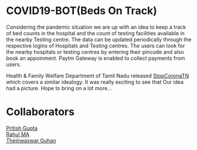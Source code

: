 # COVID19-BOT(Beds On Track)

Considering the pandemic situation we are up with an idea to keep a track of bed counts in the hospital and the count of testing facilities available in the nearby Testing centre. The data can be updated periodically through the respective logins of Hospitals and Testing centres. The users can look for the nearby hospitals or testing centres by entering their pincode and also book an appoinment. Paytm Gateway is enabled to collect payments from users. 

Health & Family Welfare Department of Tamil Nadu released [StopCoronaTN](https://stopcorona.tn.gov.in/beds.php) which covers a similar idealogy. It was really exciting to see that Our idea had a picture. Hope to bring on a lot more...

# Collaborators 
  
  [Pritish Gupta](https://github.com/princepritish)<br>
  [Rahul MA](https://github.com/Rahul0700)<br>
  [Thejineaswar Guhan](https://github.com/Thejineaswar)<br>


 


  
